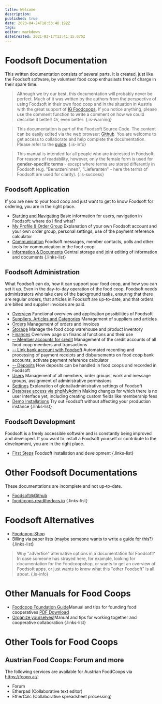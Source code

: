 ```yaml
---
title: Welcome
description: 
published: true
date: 2023-04-24T18:53:48.192Z
tags: 
editor: markdown
dateCreated: 2021-03-17T13:41:15.075Z
---
```


# Foodsoft Documentation

This written documentation consists of several parts. It is created, just like the Foodsoft software, by volunteer food coop enthusiasts free of charge in their spare time.

> Although we try our best, this documentation will probably never be perfect. Much of it was written by the authors from the perspective of using Foodsoft in their own food coop and in the situation in Austria with the great support of [IG Foodcoops](https://foodcoops.at). If you notice anything, please use the comment function to write a comment on how we could describe it better!
> Or, even better:
{.is-warning}

> This documentation is part of the Foodsoft Source Code. The content can be easily edited via the web browser: [Github](https://github.com/foodcoops/foodsoft/edit/main/doc/user/). You are welcome to get access to collaborate and help complete the documentation. Please refer to the [guide](/en/documentation/development/howtowrite).
{.is-info}

> This manual is intended for all people who are interested in Foodsoft. For reasons of readability, however, only the female form is used for **gender-specific terms** - except where terms are stored differently in Foodsoft (e.g. "Benutzer/innen", "Lieferanten" - here the terms of Foodsoft are used for clarity).
{.is-success}


## Foodsoft Application

If you are new to your food coop and just want to get to know Foodsoft for ordering, you are in the right place.
- [Starting and Navigating](/en/documentation/usage/navigation) Basic information for users, navigation in Foodsoft: where do I find what?
- [My Profile & Order Group](/en/documentation/usage/profile-ordergroup) Explanation of your own Foodsoft account and your own order group, personal settings, use of the payment reference calculator
- [Communication](/en/documentation/usage/communication) Foodsoft messages, member contacts, polls and other tools for communication in the food coop
- [Information & Documents](/en/documentation/usage/sharedocuments) Central storage and joint editing of information and documents
{.links-list}

## Foodsoft Administration

What Foodsoft can do, how it can support your food coop, and how you can set it up. Even in the day-to-day operation of the food coop, Foodsoft needs administrators who take care of the background tasks, ensuring that there are regular orders, that articles in Foodsoft are up-to-date, and that orders are billed and supplier invoices are paid.

- [Overview](/en/documentation/admin/general) Functional overview and application possibilities of Foodsoft
- [Suppliers, Articles and Categories](/en/documentation/admin/suppliers) Management of suppliers and articles
- [Orders](/en/documentation/admin/orders) Management of orders and invoices
- [Storage](/en/documentation/admin/storage) Manage the food coop warehouse and product inventory
- [Finances](/en/documentation/admin/finances) Overview page on financial functions and their use
- [-- Member accounts for credit](/en/documentation/admin/finances/accounts) Management of the credit accounts of all food coop members and transactions
- [-- Link bank account with Foodsoft](/en/documentation/admin/finances/bank-accounts) Automated recording and processing of payment receipts and disbursements on food coop bank accounts, activate payment reference calculator
- [-- Deposits](/en/documentation/admin/finances/deposits) How deposits can be handled in food coops and recorded in Foodsoft
- [Users](/en/documentation/admin/users) Management of all members, order groups, work and message groups, assignment of administrative permissions
- [Settings](/en/documentation/admin/settings) Explanation of global/administrative settings of Foodsoft
- [Database access via phpMyAdmin](/en/documentation/admin/database) Making changes for which there is no user interface yet, including creating custom fields like membership fees
- [Demo Installations](/en/documentation/admin/foodsoft-demo) Try out Foodsoft without affecting your production instance
{.links-list}


## Foodsoft Development

Foodsoft is a freely accessible software and is constantly being improved and developed. If you want to install a Foodsoft yourself or contribute to the development, you are in the right place.

- [First Steps](/en/documentation/development/first-steps) Foodsoft installation and development
{.links-list}

# Other Foodsoft Documentations

These documentations are incomplete and not up-to-date.

  - [Foodsoft@Github](https://github.com/foodcoops/foodsoft/wiki/Doku)
  - [foodcoops.readthedocs.io](https://foodcoops.readthedocs.io/en/latest/)
{.links-list}


# Foodsoft Alternatives


- [Foodcoop-Shop](https://www.foodcoopshop.com/)
- Billing via paper lists (maybe someone wants to write a guide for this?)
{.links-list}

> Why "advertise" alternative options in a documentation for Foodsoft? In case someone has strayed here, for example, looking for documentation for the Foodcoopshop, or wants to get an overview of Foodsoft apps, or just wants to know what this "other Foodsoft" is all about.
{.is-info}

# Other Manuals for Food Coops

- [Foodcoop Foundation Guide](https://handbuch.foodcoops.at/)Manual and tips for founding food cooperatives [PDF Download](http://www.bio-austria.at/app/uploads/FoodCoop-Handbuch-Juni-2017.pdf)
- [Organize yourselves!](https://organisiert-euch.org/)Manual and tips for working together and cooperative collaboration
{.links-list}


# Other Tools for Food Coops

## Austrian Food Coops: Forum and more
The following services are available for Austrian FoodCoops via https://fcoop.at/:
- Forum
- Etherpad (Collaborative text editor)
- EtherCalc (Collaborative spreadsheet processing)